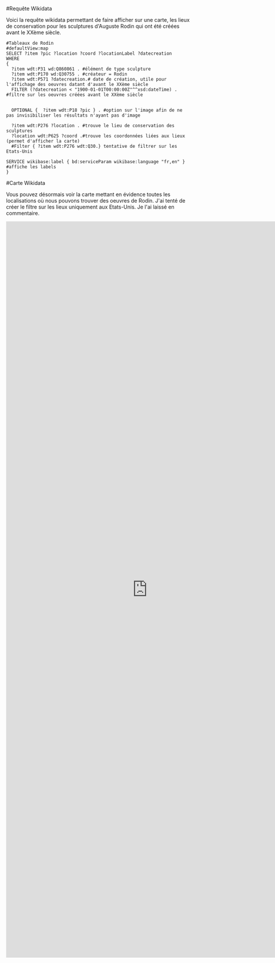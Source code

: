#Requête Wikidata 

Voici la requête wikidata permettant de faire afficher sur une carte, les lieux de conservation pour les sculptures d'Auguste Rodin qui ont été créées avant le XXème siècle.

```sparql
#Tableaux de Rodin
#defaultView:map
SELECT ?item ?pic ?location ?coord ?locationLabel ?datecreation
WHERE
{
  ?item wdt:P31 wd:Q860861 . #élément de type sculpture
  ?item wdt:P170 wd:Q30755 . #créateur = Rodin
  ?item wdt:P571 ?datecreation.# date de création, utile pour l'affichage des oeuvres datant d'avant le XXème siècle
  FILTER (?datecreation < "1900-01-01T00:00:00Z"^^xsd:dateTime) . #filtre sur les oeuvres créées avant le XXème siècle
  
 
  OPTIONAL {  ?item wdt:P18 ?pic } . #option sur l'image afin de ne pas invisibiliser les résultats n'ayant pas d'image
  
  ?item wdt:P276 ?location . #trouve le lieu de conservation des sculptures
  ?location wdt:P625 ?coord .#trouve les coordonnées liées aux lieux (permet d'afficher la carte)
  #Filter { ?item wdt:P276 wdt:Q30.} tentative de filtrer sur les Etats-Unis
  
SERVICE wikibase:label { bd:serviceParam wikibase:language "fr,en" } #affiche les labels
}
```
#Carte Wikidata 

Vous pouvez désormais voir la carte mettant en évidence toutes les localisations où nous pouvons trouver des oeuvres de Rodin. J'ai tenté de créer le filtre sur les lieux uniquement aux Etats-Unis. Je l'ai laissé en commentaire.

<iframe style="width: 80vw; height: 50vh; border: none;" src="https://query.wikidata.org/embed.html#%23Tableaux%20de%20Gustav%20Klimt%0A%23defaultView%3AImageGrid%0ASELECT%20%3Fitem%20%3Fpic%20%3Flocation%20%3Fcoord%20%3FlocationLabel%20%3Fdatecreation%0AWHERE%0A%7B%0A%20%20%3Fitem%20wdt%3AP31%20wd%3AQ860861%20.%20%23%C3%A9l%C3%A9ment%20de%20type%20sculpture%0A%20%20%3Fitem%20wdt%3AP170%20wd%3AQ30755%20.%20%23cr%C3%A9ateur%20%3D%20Rodin%0A%20%20%3Fitem%20wdt%3AP571%20%3Fdatecreation.%20%23%20date%20de%20cr%C3%A9ation%2C%20utile%20pour%20l%27affichage%20des%20oeuvres%20datant%20d%27avant%20le%20XX%C3%A8me%20si%C3%A8cle%0A%20%20FILTER%20%28%3Fdatecreation%20%3C%20%221900-01-01T00%3A00%3A00Z%22%5E%5Exsd%3AdateTime%29%20.%20%23filtre%20sur%20les%20oeuvres%20cr%C3%A9%C3%A9es%20avant%20le%20XX%C3%A8me%20si%C3%A8cle%0A%20%20%0A%20%0A%20%20OPTIONAL%20%7B%20%20%3Fitem%20wdt%3AP18%20%3Fpic%20%7D%20.%20%23option%20sur%20l%27image%20afin%20de%20ne%20pas%20invisibiliser%20les%20r%C3%A9sultats%20n%27ayant%20pas%20d%27image%0A%20%20%0A%20%20%3Fitem%20wdt%3AP276%20%3Flocation%20.%20%23trouve%20le%20lieu%20de%20conservation%20des%20sculptures%0A%20%20%3Flocation%20wdt%3AP625%20%3Fcoord%20.%23trouve%20les%20coordonn%C3%A9es%20li%C3%A9es%20aux%20lieux%20%28permet%20d%27afficher%20la%20carte%29%0A%20%20%23Filter%20%7B%20%3Fitem%20wdt%3AP276%20wdt%3AQ30.%7D%20tentative%20de%20filtrer%20sur%20les%20Etats-Unis%0A%20%20%0ASERVICE%20wikibase%3Alabel%20%7B%20bd%3AserviceParam%20wikibase%3Alanguage%20%22fr%2Cen%22%20%7D%20%23affiche%20les%20labels%0A%7D%0A" referrerpolicy="origin" sandbox="allow-scripts allow-same-origin allow-popups" ></iframe>
